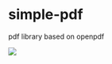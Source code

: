 # simple-pdf
 pdf library based on openpdf

[![](https://jitpack.io/v/dev.lucasmendes/simple-pdf.svg)](https://jitpack.io/#dev.lucasmendes/simple-pdf)
